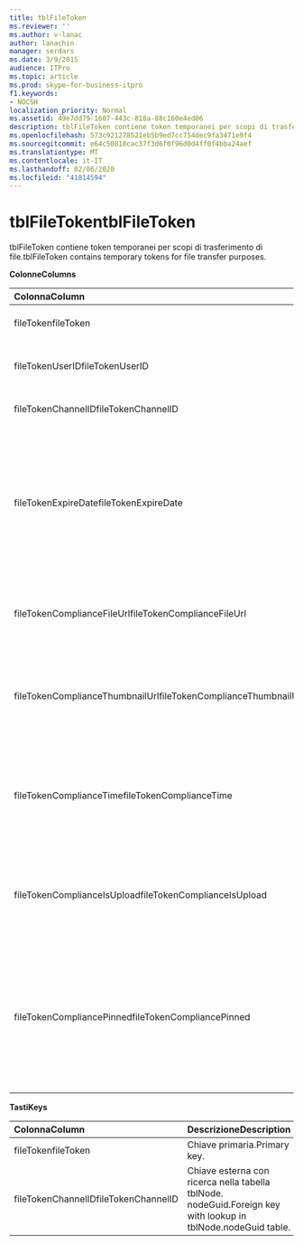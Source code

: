 ```yaml
---
title: tblFileToken
ms.reviewer: ''
ms.author: v-lanac
author: lanachin
manager: serdars
ms.date: 3/9/2015
audience: ITPro
ms.topic: article
ms.prod: skype-for-business-itpro
f1.keywords:
- NOCSH
localization_priority: Normal
ms.assetid: 49e7dd79-1607-443c-818a-88c160e4ed06
description: tblFileToken contiene token temporanei per scopi di trasferimento di file.
ms.openlocfilehash: 573c921278521eb5b9ed7cc754dec9fa3471e9f4
ms.sourcegitcommit: e64c50818cac37f3d6f0f96d0d4ff0f4bba24aef
ms.translationtype: MT
ms.contentlocale: it-IT
ms.lasthandoff: 02/06/2020
ms.locfileid: "41814594"
---
```

# <a name="tblfiletoken"></a><span data-ttu-id="6cece-103">tblFileToken</span><span class="sxs-lookup"><span data-stu-id="6cece-103">tblFileToken</span></span>
 
<span data-ttu-id="6cece-104">tblFileToken contiene token temporanei per scopi di trasferimento di file.</span><span class="sxs-lookup"><span data-stu-id="6cece-104">tblFileToken contains temporary tokens for file transfer purposes.</span></span>
  
<span data-ttu-id="6cece-105">**Colonne**</span><span class="sxs-lookup"><span data-stu-id="6cece-105">**Columns**</span></span>

|<span data-ttu-id="6cece-106">**Colonna**</span><span class="sxs-lookup"><span data-stu-id="6cece-106">**Column**</span></span>|<span data-ttu-id="6cece-107">**Tipo**</span><span class="sxs-lookup"><span data-stu-id="6cece-107">**Type**</span></span>|<span data-ttu-id="6cece-108">**Descrizione**</span><span class="sxs-lookup"><span data-stu-id="6cece-108">**Description**</span></span>|
|:-----|:-----|:-----|
|<span data-ttu-id="6cece-109">fileToken</span><span class="sxs-lookup"><span data-stu-id="6cece-109">fileToken</span></span>  <br/> |<span data-ttu-id="6cece-110">nvarchar (50), not null</span><span class="sxs-lookup"><span data-stu-id="6cece-110">nvarchar (50), not null</span></span>  <br/> |<span data-ttu-id="6cece-111">Token univoco (GUID).</span><span class="sxs-lookup"><span data-stu-id="6cece-111">Unique token (a GUID).</span></span>  <br/> |
|<span data-ttu-id="6cece-112">fileTokenUserID</span><span class="sxs-lookup"><span data-stu-id="6cece-112">fileTokenUserID</span></span>  <br/> |<span data-ttu-id="6cece-113">int, not null</span><span class="sxs-lookup"><span data-stu-id="6cece-113">int, not null</span></span>  <br/> |<span data-ttu-id="6cece-114">ID dell'entità che sta trasferendo il file.</span><span class="sxs-lookup"><span data-stu-id="6cece-114">ID of the principal that is transferring the file.</span></span>  <br/> |
|<span data-ttu-id="6cece-115">fileTokenChannelID</span><span class="sxs-lookup"><span data-stu-id="6cece-115">fileTokenChannelID</span></span>  <br/> |<span data-ttu-id="6cece-116">GUID, non null</span><span class="sxs-lookup"><span data-stu-id="6cece-116">GUID, not null</span></span>  <br/> |<span data-ttu-id="6cece-117">GUID del nodo della chat room.</span><span class="sxs-lookup"><span data-stu-id="6cece-117">GUID of the chat room node.</span></span>  <br/> |
|<span data-ttu-id="6cece-118">fileTokenExpireDate</span><span class="sxs-lookup"><span data-stu-id="6cece-118">fileTokenExpireDate</span></span>  <br/> |<span data-ttu-id="6cece-119">DateTime, not null</span><span class="sxs-lookup"><span data-stu-id="6cece-119">datetime, not null</span></span>  <br/> |<span data-ttu-id="6cece-120">Data di scadenza.</span><span class="sxs-lookup"><span data-stu-id="6cece-120">Expiration time.</span></span> <span data-ttu-id="6cece-121">I token scadono dopo 30 minuti, a meno che non siano stati aggiunti (Vedi le descrizioni seguenti in questa colonna).</span><span class="sxs-lookup"><span data-stu-id="6cece-121">(Tokens expire after 30 minutes, unless pinned (see the following descriptions in this column).</span></span>  <br/> |
|<span data-ttu-id="6cece-122">fileTokenComplianceFileUrl</span><span class="sxs-lookup"><span data-stu-id="6cece-122">fileTokenComplianceFileUrl</span></span>  <br/> |<span data-ttu-id="6cece-123">nvarchar (256)</span><span class="sxs-lookup"><span data-stu-id="6cece-123">nvarchar(256)</span></span>  <br/> |<span data-ttu-id="6cece-124">URL del file trasferito (per l'uso del servizio di conformità).</span><span class="sxs-lookup"><span data-stu-id="6cece-124">URL of the transferred file (for Compliance service use).</span></span>  <br/> |
|<span data-ttu-id="6cece-125">fileTokenComplianceThumbnailUrl</span><span class="sxs-lookup"><span data-stu-id="6cece-125">fileTokenComplianceThumbnailUrl</span></span>  <br/> |<span data-ttu-id="6cece-126">nvarchar (256)</span><span class="sxs-lookup"><span data-stu-id="6cece-126">nvarchar(256)</span></span>  <br/> |<span data-ttu-id="6cece-127">URL dell'anteprima del file trasferito (per l'uso del servizio di conformità).</span><span class="sxs-lookup"><span data-stu-id="6cece-127">URL of the thumbnail for the transferred file (for Compliance service use).</span></span>  <br/> |
|<span data-ttu-id="6cece-128">fileTokenComplianceTime</span><span class="sxs-lookup"><span data-stu-id="6cece-128">fileTokenComplianceTime</span></span>  <br/> |<span data-ttu-id="6cece-129">datetime2</span><span class="sxs-lookup"><span data-stu-id="6cece-129">datetime2</span></span>  <br/> |<span data-ttu-id="6cece-130">Timestamp per l'effettiva operazione di trasferimento file (per l'uso del servizio di conformità).</span><span class="sxs-lookup"><span data-stu-id="6cece-130">Timestamp for the actual file transfer operation (for Compliance service use).</span></span>  <br/> |
|<span data-ttu-id="6cece-131">fileTokenComplianceIsUpload</span><span class="sxs-lookup"><span data-stu-id="6cece-131">fileTokenComplianceIsUpload</span></span>  <br/> |<span data-ttu-id="6cece-132">po'</span><span class="sxs-lookup"><span data-stu-id="6cece-132">bit</span></span>  <br/> |<span data-ttu-id="6cece-133">True se upload; False se il download (per l'uso del servizio di conformità).</span><span class="sxs-lookup"><span data-stu-id="6cece-133">True if upload; False if download (for Compliance service use).</span></span>  <br/> |
|<span data-ttu-id="6cece-134">fileTokenCompliancePinned</span><span class="sxs-lookup"><span data-stu-id="6cece-134">fileTokenCompliancePinned</span></span>  <br/> |<span data-ttu-id="6cece-135">bit, not null</span><span class="sxs-lookup"><span data-stu-id="6cece-135">bit, not null</span></span>  <br/> |<span data-ttu-id="6cece-136">True se il token è bloccato.</span><span class="sxs-lookup"><span data-stu-id="6cece-136">True if token is pinned.</span></span> <span data-ttu-id="6cece-137">Viene usato per conservare il token nella tabella finché il servizio di conformità non ha la possibilità di recuperare i campi rilevanti.</span><span class="sxs-lookup"><span data-stu-id="6cece-137">It's used to keep the token in the table until Compliance service has a chance to retrieve the relevant fields from it.</span></span>  <br/> |
   
<span data-ttu-id="6cece-138">**Tasti**</span><span class="sxs-lookup"><span data-stu-id="6cece-138">**Keys**</span></span>

|<span data-ttu-id="6cece-139">**Colonna**</span><span class="sxs-lookup"><span data-stu-id="6cece-139">**Column**</span></span>|<span data-ttu-id="6cece-140">**Descrizione**</span><span class="sxs-lookup"><span data-stu-id="6cece-140">**Description**</span></span>|
|:-----|:-----|
|<span data-ttu-id="6cece-141">fileToken</span><span class="sxs-lookup"><span data-stu-id="6cece-141">fileToken</span></span>  <br/> |<span data-ttu-id="6cece-142">Chiave primaria.</span><span class="sxs-lookup"><span data-stu-id="6cece-142">Primary key.</span></span>  <br/> |
|<span data-ttu-id="6cece-143">fileTokenChannelID</span><span class="sxs-lookup"><span data-stu-id="6cece-143">fileTokenChannelID</span></span>  <br/> |<span data-ttu-id="6cece-144">Chiave esterna con ricerca nella tabella tblNode. nodeGuid.</span><span class="sxs-lookup"><span data-stu-id="6cece-144">Foreign key with lookup in tblNode.nodeGuid table.</span></span>  <br/> |
   

